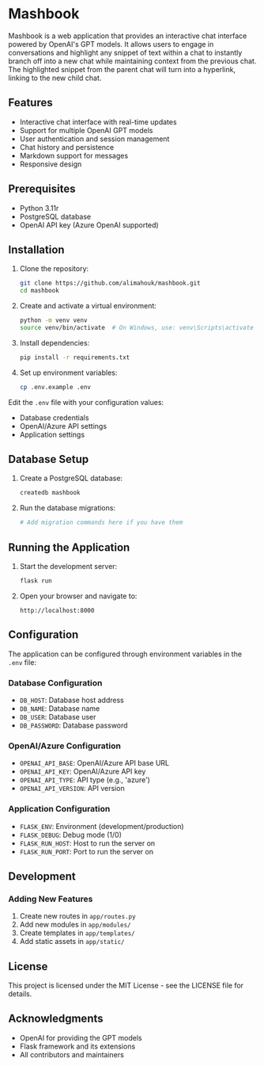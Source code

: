 # Mashbook

Mashbook is a web application that provides an interactive chat interface powered by OpenAI's GPT models. It allows users to engage in conversations and highlight any snippet of text within a chat to instantly branch off into a new chat while maintaining context from the previous chat. The highlighted snippet from the parent chat will turn into a hyperlink, linking to the new child chat.

## Features

- Interactive chat interface with real-time updates
- Support for multiple OpenAI GPT models
- User authentication and session management
- Chat history and persistence
- Markdown support for messages
- Responsive design

## Prerequisites

- Python 3.11r
- PostgreSQL database
- OpenAI API key (Azure OpenAI supported)

## Installation

1. Clone the repository:

    ```bash
    git clone https://github.com/alimahouk/mashbook.git
    cd mashbook
    ```

2. Create and activate a virtual environment:

    ```bash
    python -m venv venv
    source venv/bin/activate  # On Windows, use: venv\Scripts\activate
    ```

3. Install dependencies:

    ```bash
    pip install -r requirements.txt
    ```

4. Set up environment variables:

    ```bash
    cp .env.example .env
    ```

Edit the `.env` file with your configuration values:

- Database credentials
- OpenAI/Azure API settings
- Application settings

## Database Setup

1. Create a PostgreSQL database:

    ```bash
    createdb mashbook
    ```

2. Run the database migrations:

    ```bash
    # Add migration commands here if you have them
    ```

## Running the Application

1. Start the development server:

    ```bash
    flask run
    ```

2. Open your browser and navigate to:

    ```text
    http://localhost:8000
    ```

## Configuration

The application can be configured through environment variables in the `.env` file:

### Database Configuration

- `DB_HOST`: Database host address
- `DB_NAME`: Database name
- `DB_USER`: Database user
- `DB_PASSWORD`: Database password

### OpenAI/Azure Configuration

- `OPENAI_API_BASE`: OpenAI/Azure API base URL
- `OPENAI_API_KEY`: OpenAI/Azure API key
- `OPENAI_API_TYPE`: API type (e.g., 'azure')
- `OPENAI_API_VERSION`: API version

### Application Configuration

- `FLASK_ENV`: Environment (development/production)
- `FLASK_DEBUG`: Debug mode (1/0)
- `FLASK_RUN_HOST`: Host to run the server on
- `FLASK_RUN_PORT`: Port to run the server on

## Development

### Adding New Features

1. Create new routes in `app/routes.py`
2. Add new modules in `app/modules/`
3. Create templates in `app/templates/`
4. Add static assets in `app/static/`

## License

This project is licensed under the MIT License - see the LICENSE file for details.

## Acknowledgments

- OpenAI for providing the GPT models
- Flask framework and its extensions
- All contributors and maintainers
